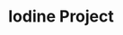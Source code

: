 ---
title: Iodine Project
layout: item.html
item: 'Отливы'
subcategory: 'Доборные элементы'
caption: 'Профиль для окна для защиты от осадков'
subcategory_link: '/dobornye-elementy'
item_info:
    price: 'от 400 ₽ за 1м²'
    time_production: '1 день'
    time_installment: 'от 2 часов'
content:
    - paragraph: 'Оконные отливы устанавливаются с наружной стороны окна для стечения дождевой воды. Металлические отливы, в сравнении с пластиковыми, более долговечны и износостойки. Для обеспечения лучшего внешнего вида отлив покрывается полиуретановой краской. Цвета подбираются индивидуально.'
    - image: '/services/otliv1.jpg'
    - paragraph: 'Наше борудование позволяет изготовлять отливы любых видов и конфигураций в кратчайшие сроки с учётом любых пожеланий и требований.'
---
